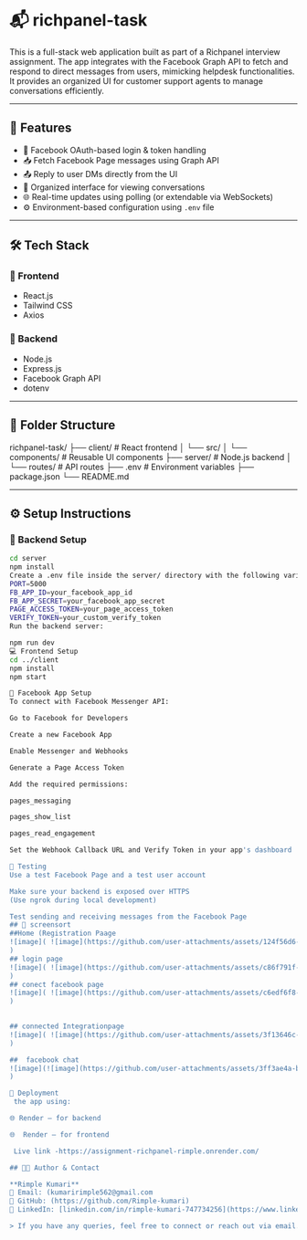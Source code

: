 # 📬 richpanel-task

This is a full-stack web application built as part of a Richpanel interview assignment. The app integrates with the Facebook Graph API to fetch and respond to direct messages from users, mimicking helpdesk functionalities. It provides an organized UI for customer support agents to manage conversations efficiently.

---

## 🚀 Features

- 🔐 Facebook OAuth-based login & token handling  
- 📥 Fetch Facebook Page messages using Graph API  
- 📤 Reply to user DMs directly from the UI  
- 🧠 Organized interface for viewing conversations  
- 🌐 Real-time updates using polling (or extendable via WebSockets)  
- ⚙️ Environment-based configuration using `.env` file  

---

## 🛠️ Tech Stack

### 🔷 Frontend
- React.js  
- Tailwind CSS  
- Axios  

### 🔶 Backend
- Node.js  
- Express.js  
- Facebook Graph API  
- dotenv  

---

## 📁 Folder Structure

richpanel-task/
├── client/ # React frontend
│ └── src/
│ └── components/ # Reusable UI components
├── server/ # Node.js backend
│ └── routes/ # API routes
├── .env # Environment variables
├── package.json
└── README.md

---

## ⚙️ Setup Instructions

### 🔧 Backend Setup

```bash
cd server
npm install
Create a .env file inside the server/ directory with the following variables:
PORT=5000
FB_APP_ID=your_facebook_app_id
FB_APP_SECRET=your_facebook_app_secret
PAGE_ACCESS_TOKEN=your_page_access_token
VERIFY_TOKEN=your_custom_verify_token
Run the backend server:

npm run dev
💻 Frontend Setup
cd ../client
npm install
npm start

🔐 Facebook App Setup
To connect with Facebook Messenger API:

Go to Facebook for Developers

Create a new Facebook App

Enable Messenger and Webhooks

Generate a Page Access Token

Add the required permissions:

pages_messaging

pages_show_list

pages_read_engagement

Set the Webhook Callback URL and Verify Token in your app's dashboard

🧪 Testing
Use a test Facebook Page and a test user account

Make sure your backend is exposed over HTTPS
(Use ngrok during local development)

Test sending and receiving messages from the Facebook Page
## 📁 screensort
##Home (Registration Paage
![image]( ![image](https://github.com/user-attachments/assets/124f56d6-4098-4fc3-9e89-b8333033ea50)
)
## login page 
![image]( ![image](https://github.com/user-attachments/assets/c86f791f-ceaf-4dd2-bf99-402f834ab3b7)
)
## conect facebook page 
![image]( ![image](https://github.com/user-attachments/assets/c6edf6f8-81bb-4cfb-9f20-a279be262655)
)
 

## connected Integrationpage 
![image]( ![image](https://github.com/user-attachments/assets/3f13646c-c402-4efa-839f-21941401c7d2)
)

##  facebook chat  
![image](![image](https://github.com/user-attachments/assets/3ff3ae4a-b59b-4468-ad40-c437d18cd714)
)

🚀 Deployment
 the app using:

🌐 Render – for backend

🌐  Render – for frontend

 Live link -https://assignment-richpanel-rimple.onrender.com/

## 👩‍💻 Author & Contact

**Rimple Kumari**  
📧 Email: (kumaririmple562@gmail.com
🔗 GitHub: (https://github.com/Rimple-kumari)  
🔗 LinkedIn: [linkedin.com/in/rimple-kumari-747734256](https://www.linkedin.com/in/rimple-kumari-747734256/)

> If you have any queries, feel free to connect or reach out via email.

 

 






